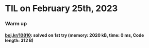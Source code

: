 # **TIL on February 25th, 2023**
### Warm up
#### [boj.kr/10810](../../../Problem%20Solving/boj/uncategorized/10810-02-25-2023.cpp): solved on 1st try (memory: 2020 kB, time: 0 ms, Code length: 312 B)